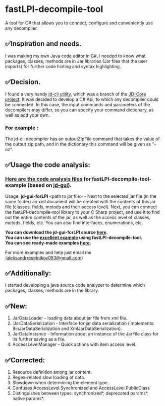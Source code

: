 # fastLPI-decompile-tool
A tool for C# that allows you to connect, configure and conveniently use any decompiler.

## ✅Inspiration and needs.
I was making my own Java code editor in C#, I needed to know what packages, classes, methods are in Jar libraries (Jar files that the user imports) for further code hinting and syntax highlighting.

## ✅Decision.
I found a very handy <a href="https://github.com/intoolswetrust/jd-cli">jd-cli utility</a>, which was a branch of the <a href="https://github.com/java-decompiler/jd-core">JD-Core project</a>. It was decided to develop a C# Api, to which any decompiler could be connected. In this case, the input commands and parameters of the decompilers may differ, so you can specify your command dictionary, as well as add your own.

### For example :
The jd-cli decompiler has an outputZipFile command that takes the value of the output zip path, and in the dictionary this command will be given as "-oz".

## ✅Usage the code analysis: 
### <a href="https://github.com/aleksandrresetnikov/fastLPI-decompile-tool/blob/main/Files/jd-gui-forLPI/jd-gui-forLPI.jar">Here are the code analysis files</a> for fastLPI-decompile-tool-example (based on <a href="https://github.com/java-decompiler/jd-gui">jd-gui</a>).

Usage: <strong>jd-gui-forLPI </strong>\<path to jar file\> - Next to the selected jar file (in the same folder) an xml document will be created with the contents of this jar file (classes, fields, motods and their access level). Next, you can connect the fastLPI-decompile-tool library to your C Sharp project, and use it to find out the entire contents of the jar, as well as the access level of classes, motods, fields, etc. You can also find interfaces, enumerations, etc.

<strong>You can download the jd-gui-forLPI source <a href="https://github.com/aleksandrresetnikov/fastLPI-decompile-tool/blob/main/Files/jd-gui-forLPI/source%20code.zip">here</a>.</strong></br>
<strong>You can use the <a href="https://github.com/flyingmessages/fastLPI-decompile-tool-example">excellent example</a> using fastLPI-decompile-tool.</strong></br>
<strong>You can see ready-made examples <a href="https://github.com/aleksandrresetnikov/fastLPI-decompile-tool/tree/main/Examples">here</a>.</strong>

For more examples and help just email me (aleksandrresetnikov093@gmail.com)

## ✅Additionally:
I started developing a java source code analyzer to determine which packages, classes, methods are in the library.

## ✅New:
1. JarDataLoader - loading data about jar file from xml file.
2. IJarDataSerialization - Interface for jar data serialization (implements: BinJarDataSerialization and XmlJarDataSerialization).
3. JarDataInstance - Information about an instance of the JarFile class for its further saving as a file.
4. AccessLevelManager - Quick actions with item access level.

## ✅Corrected:
1. Resource definition among jar content.
2. Regex-related slow loading of data.
3. Slowdown when determining the element type.
4. Confuses AccessLevel.Synchronized and AccessLevel.PublicClass
5. Distinguishes between types: synchronized*, deprecated params*, native params*.

